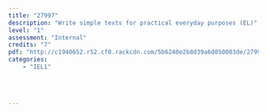```yaml
---
title: "27997"
description: "Write simple texts for practical everyday purposes (EL)"
level: "1"
assessment: "Internal"
credits: "7"
pdf: "http://c1940652.r52.cf0.rackcdn.com/5b6240e2b8d39a6d050003de/27997.pdf"
categories:
    - "IEL1"
    
    
    
    
---
```

